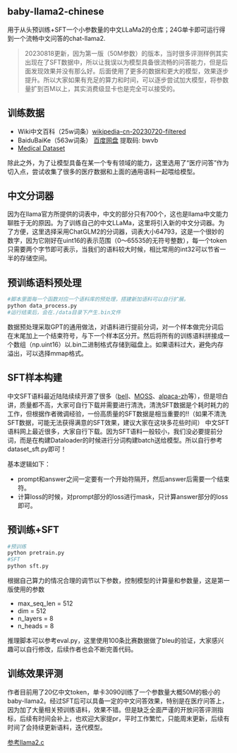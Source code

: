 ## baby-llama2-chinese
用于从头预训练+SFT一个小参数量的中文LLaMa2的仓库；24G单卡即可运行得到一个流畅中文问答的chat-llama2.

>20230818更新，因为第一版（50M参数）的版本，当时很多评测样例其实出现在了SFT数据中，所以让我误以为模型具备很流畅的问答能力，但是后面发现效果并没有那么好。后面使用了更多的数据和更大的模型，效果逐步提升。所以大家如果有充足的算力和时间，可以逐步尝试加大模型，将参数量扩到百M以上，其实消费级显卡也是完全可以接受的。

## 训练数据
- Wiki中文百科（25w词条）[wikipedia-cn-20230720-filtered](https://huggingface.co/datasets/pleisto/wikipedia-cn-20230720-filtered)
- BaiduBaiKe（563w词条）
[百度网盘](https://pan.baidu.com/s/1jIpCHnWLTNYabftavo3DVw?pwd=bwvb)
 提取码: bwvb
- [Medical Dataset](https://huggingface.co/datasets/shibing624/medical/tree/main)

除此之外，为了让模型具备在某一个专有领域的能力，这里选用了“医疗问答”作为切入点，尝试收集了很多的医疗数据和上面的通用语料一起喂给模型。


## 中文分词器

因为在llama官方所提供的词表中，中文的部分只有700个，这也是llama中文能力聊胜于无的原因。为了训练自己的中文LLaMa，这里将引入新的中文分词器。为了方便，这里选择采用ChatGLM2的分词器，词表大小64793，这是一个很妙的数字，因为它刚好在uint16的表示范围（0～65535的无符号整数），每一个token只需要两个字节即可表示，当我们的语料较大时候，相比常用的int32可以节省一半的存储空间。

## 预训练语料预处理
```python
#脚本里面每一个函数对应一个语料库的预处理，搭建新加语料可以自行扩展。
python data_process.py
#运行结束后，会在./data目录下产生.bin文件
```
数据预处理采取GPT的通用做法，对语料进行提前分词，对一个样本做完分词后在末尾加上一个结束符号，与下一个样本区分开。然后将所有的训练语料拼接成一个数组（np.uint16）以.bin二进制格式存储到磁盘上。如果语料过大，避免内存溢出，可以选择mmap格式。

## SFT样本构建
中文SFT语料最近陆陆续续开源了很多（[bell](https://huggingface.co/datasets/BelleGroup/train_1M_CN)、[MOSS](https://github.com/OpenLMLab/MOSS/tree/main/SFT_data)、[alpaca-zh](https://huggingface.co/datasets/shibing624/alpaca-zh)等），但是坦白讲，质量都不高，大家可自行下载并需要进行清洗，清洗SFT数据是个耗时耗力的工作，但根据作者微调经验，一份高质量的SFT数据是相当重要的‼️（如果不清洗SFT数据，可能无法获得满意的SFT效果，建议大家在这块多花些时间）
中文SFT语料网上最近很多，大家自行下载。因为SFT语料一般较小，我们没必要提前分词，而是在构建Dataloader的时候进行分词构建batch送给模型。所以自行参考dataset_sft.py即可！

基本逻辑如下：
- prompt和answer之间一定要有一个开始符隔开，然后answer后需要一个结束符。
- 计算loss的时候，对prompt部分的loss进行mask，只计算answer部分的loss即可。

## 预训练+SFT

```python
#预训练
python pretrain.py
#SFT
python sft.py
```
根据自己算力的情况合理的调节以下参数，控制模型的计算量和参数量，这是第一版使用的参数
- max_seq_len = 512
- dim = 512
- n_layers = 8
- n_heads = 8

推理脚本可以参考eval.py，这里使用100条比赛数据做了bleu的验证，大家感兴趣可以自行修改，后续作者也会不断完善代码。

## 训练效果评测
作者目前用了20亿中文token，单卡3090训练了一个参数量大概50M的极小的baby-llama2。经过SFT后可以具备一定的中文问答效果，特别是在医疗问答上，因为加了大量相关预训练语料，效果不错。但是缺乏全面严谨的开放问答评测指标，后续有时间会补上，也欢迎大家提pr，平时工作繁忙，只能周末更新，后续有时间了会持续更新语料，迭代模型。

[参考llama2.c](https://github.com/karpathy/llama2.c)
